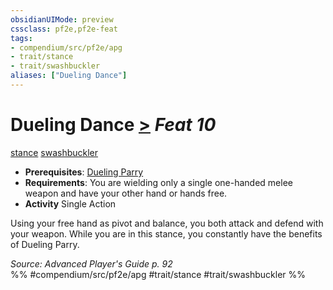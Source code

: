 ```yaml
---
obsidianUIMode: preview
cssclass: pf2e,pf2e-feat
tags:
- compendium/src/pf2e/apg
- trait/stance
- trait/swashbuckler
aliases: ["Dueling Dance"]
---
```

# Dueling Dance  [>](../../rules/core-rulebook/chapter-9-playing-the-game.md#Actions "Single Action") *Feat 10*  
[stance](../../rules/traits/stance.md)  [swashbuckler](../../rules/traits/swashbuckler-apg.md)  

- **Prerequisites**: [Dueling Parry](dueling-parry-apg.md)
- **Requirements**: You are wielding only a single one-handed melee weapon and have your other hand or hands free.
- **Activity** Single Action

Using your free hand as pivot and balance, you both attack and defend with your weapon. While you are in this stance, you constantly have the benefits of Dueling Parry.

*Source: Advanced Player's Guide p. 92*  
%% #compendium/src/pf2e/apg #trait/stance #trait/swashbuckler %%